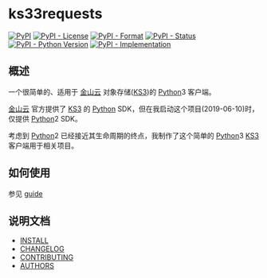 # ks33requests

[![PyPI](https://img.shields.io/pypi/v/ks33requests.svg)](https://pypi.org/project/pyyaml-include/)
[![PyPI - License](https://img.shields.io/pypi/l/ks33requests.svg)](https://pypi.org/project/ks33requests/)
[![PyPI - Format](https://img.shields.io/pypi/format/ks33requests.svg)](https://pypi.org/project/ks33requests/)
[![PyPI - Status](https://img.shields.io/pypi/status/ks33requests.svg)](https://pypi.org/project/ks33requests/)
[![PyPI - Python Version](https://img.shields.io/pypi/pyversions/ks33requests.svg)](https://pypi.org/project/ks33requests/)
[![PyPI - Implementation](https://img.shields.io/pypi/implementation/ks33requests.svg)](https://pypi.org/project/ks33requests/)

## 概述

一个很简单的、适用于 [金山云][] 对象存储([KS3][])的 [Python][]3 客户端。

[金山云][] 官方提供了 [KS3][] 的 [Python][] SDK，但在我启动这个项目(2019-06-10)时，仅提供 [Python][]2 SDK。

考虑到 [Python][]2 已经接近其生命周期的终点，我制作了这个简单的 [Python]3 [KS3][] 客户端用于相关项目。

## 如何使用

参见 [guide](notebooks/guide.ipynb)

## 说明文档

- [INSTALL](INSTALL.md)
- [CHANGELOG](CHANGELOG.md)
- [CONTRIBUTING](CONTRIBUTING.md)
- [AUTHORS](AUTHORS.md)

[Python]: https://python.org/
[金山云]: https://www.ksyun.com/
[KS3]: https://www.ksyun.com/post/product/KS3 "金山对象存储（Kingsoft Standard Storage Service，简称KS3）"
